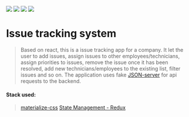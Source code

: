 
<img src="https://img.shields.io/badge/contributor-One-%235c6ae6"> <img src="https://img.shields.io/badge/backend-fake--json--server-%239900cc"> <img src="https://img.shields.io/badge/contributor-One-%23ff6600"> <img src="https://img.shields.io/badge/status-completed-%23ccff33">

# Issue tracking system

> Based on react, this is a issue tracking app for a company. It let the user to add issues, assign issues to other employees/technicians, assign priorities to issues, remove the issue once it has been resolved, add new technicians/employees to the existing list, filter issues and so on. The application uses fake [JSON-server](https://github.com/typicode/json-server) for api requests to the backend.

#### Stack used:
> [materialize-css](https://materializecss.com/)
> [State Management - Redux](https://redux.js.org/)
